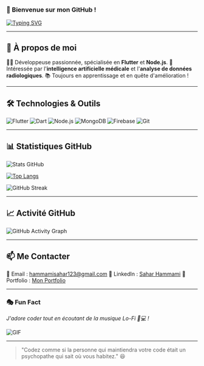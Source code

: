 ### 🚀 Bienvenue sur mon GitHub !

[![Typing SVG](https://readme-typing-svg.herokuapp.com?color=00A67E&lines=Développeuse+Full-Stack;Spécialisée+en+Flutter+et+Node.js;Passionnée+par+l'IA+médicale)](https://git.io/typing-svg)

---

## 🌟 À propos de moi

👩‍💻 Développeuse passionnée, spécialisée en **Flutter** et **Node.js**.
🔬 Intéressée par l'**intelligence artificielle médicale** et l'**analyse de données radiologiques**.
📚 Toujours en apprentissage et en quête d'amélioration !

---

## 🛠️ Technologies & Outils

![Flutter](https://img.shields.io/badge/-Flutter-02569B?style=flat-square&logo=flutter)
![Dart](https://img.shields.io/badge/-Dart-0175C2?style=flat-square&logo=dart)
![Node.js](https://img.shields.io/badge/-Node.js-339933?style=flat-square&logo=node.js)
![MongoDB](https://img.shields.io/badge/-MongoDB-47A248?style=flat-square&logo=mongodb)
![Firebase](https://img.shields.io/badge/-Firebase-FFCA28?style=flat-square&logo=firebase)
![Git](https://img.shields.io/badge/-Git-F05032?style=flat-square&logo=git)

---

## 📊 Statistiques GitHub

![Stats GitHub](https://github-readme-stats.vercel.app/api?username=hammamisahar123&show_icons=true&theme=radical)

[![Top Langs](https://github-readme-stats.vercel.app/api/top-langs/?username=hammamisahar123&layout=compact&theme=radical)](https://github.com/hammamisahar123)

![GitHub Streak](https://streak-stats.demolab.com/?user=hammamisahar123&theme=radical)

---

## 📈 Activité GitHub

![GitHub Activity Graph](https://github-readme-activity-graph.cyclic.app/graph?username=hammamisahar123&theme=react-dark)

---

## 📫 Me Contacter

📧 Email : [hammamisahar123@gmail.com](mailto:hammamisahar123@gmail.com)
💼 LinkedIn : [Sahar Hammami](https://www.linkedin.com/in/saharhammami/)
🚀 Portfolio : [Mon Portfolio](https://hammamisahar123.github.io)

---

### 🎭 Fun Fact
*J'adore coder tout en écoutant de la musique Lo-Fi 🎵💻 !*

![GIF](https://media.giphy.com/media/qgQUggAC3Pfv687qPC/giphy.gif)

---

> "Codez comme si la personne qui maintiendra votre code était un psychopathe qui sait où vous habitez." 😆

